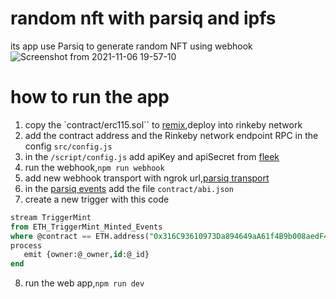 # random nft with parsiq and ipfs
its app use Parsiq to generate random NFT using webhook
![Screenshot from 2021-11-06 19-57-10](https://user-images.githubusercontent.com/52639395/140627594-866549d2-8c61-4fd1-b25e-c11a1969ac56.png)
# how to run the app
1. copy the `contract/erc115.sol`` to [remix](https://remix.ethereum.org/),deploy into rinkeby network
2. add the contract address and the Rinkeby network endpoint RPC in the config `src/config.js`
3. in the `/script/config.js` add apiKey and apiSecret from [fleek](https://fleek.co/)
4. run the webhook,`npm run webhook`
5. add new webhook transport with ngrok url,[parsiq transport](https://staging.parsiq.net/monitoring/transports)
6. in the [parsiq events](https://staging.parsiq.net/monitoring/events) add the file `contract/abi.json`
7. create a new trigger with this code 
```sql 
stream TriggerMint
from ETH_TriggerMint_Minted_Events
where @contract == ETH.address("0x316C93610973Da894649aA61f4B9b008aedF412a")
process
   emit {owner:@_owner,id:@_id}
end
```
8. run the web app,`npm run dev`
